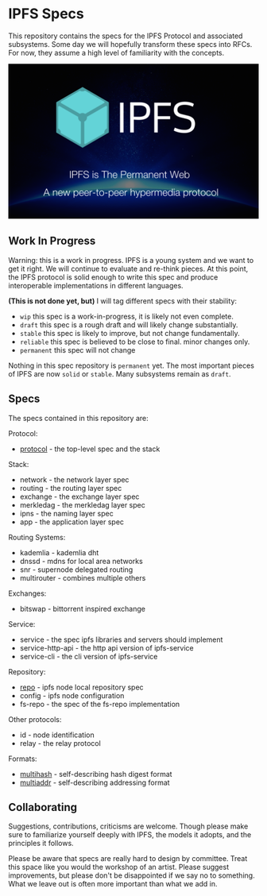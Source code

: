 # IPFS Specs

This repository contains the specs for the IPFS Protocol and associated
subsystems. Some day we will hopefully transform these specs into RFCs.
For now, they assume a high level of familiarity with the concepts.


![](ipfs-splash.png)

## Work In Progress

Warning: this is a work in progress. IPFS is a young system and we want to
get it right. We will continue to evaluate and re-think pieces. At this point,
the IPFS protocol is solid enough to write this spec and produce interoperable
implementations in different languages.

**(This is not done yet, but)**
I will tag different specs with their stability:

- `wip` this spec is a work-in-progress, it is likely not even complete.
- `draft` this spec is a rough draft and will likely change substantially.
- `stable` this spec is likely to improve, but not change fundamentally.
- `reliable` this spec is believed to be close to final. minor changes only.
- `permanent` this spec will not change

Nothing in this spec repository is `permanent` yet. The most important
pieces of IPFS are now `solid` or `stable`. Many subsystems remain as
`draft`.

## Specs

The specs contained in this repository are:

Protocol:
- [protocol](protocol) - the top-level spec and the stack

Stack:
- network - the network layer spec
- routing - the routing layer spec
- exchange - the exchange layer spec
- merkledag - the merkledag layer spec
- ipns - the naming layer spec
- app - the application layer spec


Routing Systems:
- kademlia - kademlia dht
- dnssd - mdns for local area networks
- snr - supernode delegated routing
- multirouter - combines multiple others

Exchanges:
- bitswap - bittorrent inspired exchange

Service:
- service - the spec ipfs libraries and servers should implement
- service-http-api - the http api version of ipfs-service
- service-cli - the cli version of ipfs-service

Repository:
- [repo](repo) - ipfs node local repository spec
- config - ipfs node configuration
- fs-repo - the spec of the fs-repo implementation

Other protocols:
- id - node identification
- relay - the relay protocol

Formats:
- [multihash](https://github.com/jbenet/go-multihash) - self-describing hash digest format
- [multiaddr](https://github.com/jbenet/go-multiaddr) - self-describing addressing format


## Collaborating

Suggestions, contributions, criticisms are welcome. Though please make sure to
familiarize yourself deeply with IPFS, the models it adopts, and the principles
it follows.

Please be aware that specs are really hard to design by committee.
Treat this space like you would the workshop of an artist. Please suggest
improvements, but please don't be disappointed if we say no to something.
What we leave out is often more important than what we add in.
